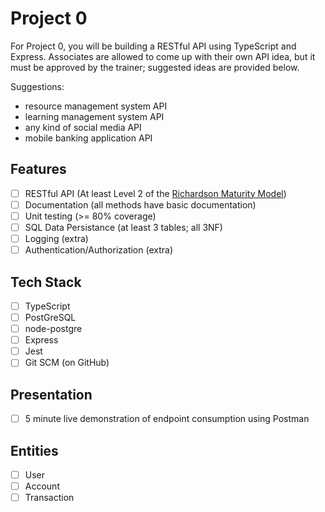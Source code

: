 # Project 0

For Project 0, you will be building a RESTful API using TypeScript and Express. Associates are allowed to come up with their own API idea, but it must be approved by the trainer; suggested ideas are provided below.

Suggestions: 
- resource management system API
- learning management system API
- any kind of social media API
- mobile banking application API

## Features
- [ ] RESTful API (At least Level 2 of the [Richardson Maturity Model](https://martinfowler.com/articles/richardsonMaturityModel.html))
- [ ] Documentation (all methods have basic documentation)
- [ ] Unit testing (>= 80% coverage)
- [ ] SQL Data Persistance (at least 3 tables; all 3NF)
- [ ] Logging (extra)
- [ ] Authentication/Authorization (extra)

## Tech Stack
- [ ] TypeScript
- [ ] PostGreSQL
- [ ] node-postgre
- [ ] Express
- [ ] Jest
- [ ] Git SCM (on GitHub)

## Presentation
- [ ] 5 minute live demonstration of endpoint consumption using Postman

## Entities
- [ ] User
- [ ] Account
- [ ] Transaction

